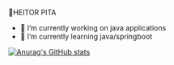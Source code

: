 🎯HEITOR PITA

- 🔭 I’m currently working on java applications
- 🦝 I’m currently learning java/springboot

[![Anurag's GitHub stats](https://github-readme-stats.vercel.app/api?username=heitorpita)](https://github.com/anuraghazra/github-readme-stats)

